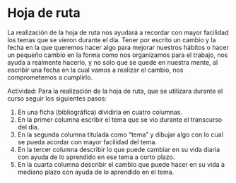 # Hoja de ruta

La realización de la hoja de ruta nos ayudará a recordar con mayor facilidad los temas que se vieron durante el día. Tener por escrito un cambio y la fecha en la que queremos hacer algo para mejorar nuestros hábitos o hacer un pequeño cambio en la forma como nos organizamos para el trabajo, nos ayuda a realmente hacerlo, y no solo que se quede en nuestra mente, al escribir una fecha en la cual vamos a realizar el cambio, nos comprometemos a cumplirlo.

Actividad: Para la realización de la hoja de ruta, que se utilizara durante el curso seguir los siguientes pasos:
1. En una ficha (bibliográfica) dividirla en cuatro columnas.
2. En la primer columna escribir el tema que se vio durante el transcurso del dia.
3. En la segunda columna titulada como “tema” y dibujar algo con lo cual se pueda acordar con mayor facilidad del tema.
4. En la tercer columna describir lo que puede cambiar en su vida diaria con ayuda de lo aprendido en ese tema a corto plazo.
5. En la cuarta columna describir el cambio que puede hacer en su vida a mediano plazo con ayuda de lo aprendido en el tema.



